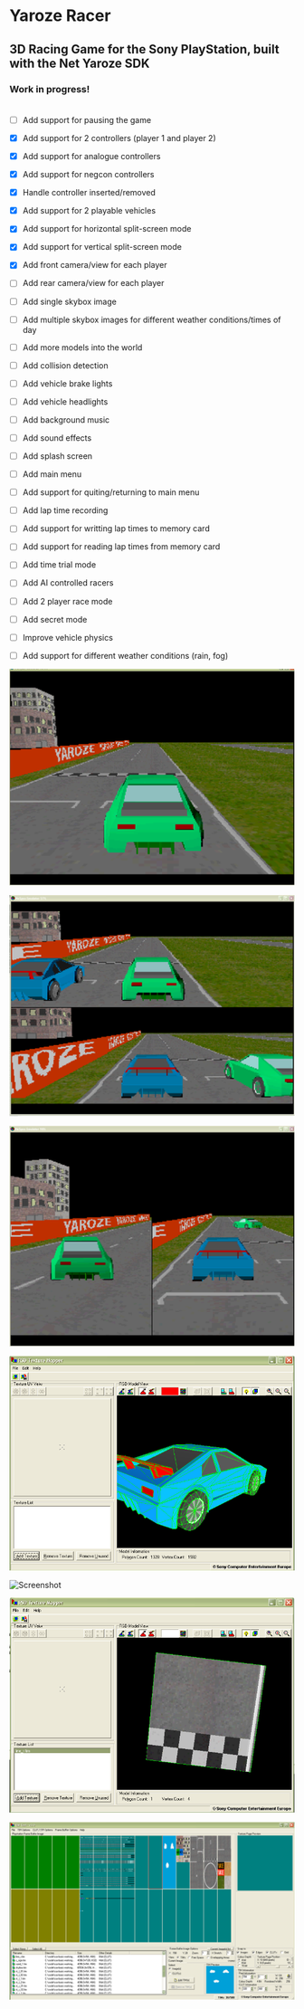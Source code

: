 # Yaroze Racer
## 3D Racing Game for the Sony PlayStation, built with the Net Yaroze SDK<br/>

### Work in progress!<br/><br/>

- [ ] Add support for pausing the game
- [x] Add support for 2 controllers (player 1 and player 2)
- [x] Add support for analogue controllers
- [x] Add support for negcon controllers
- [x] Handle controller inserted/removed
- [x] Add support for 2 playable vehicles
- [x] Add support for horizontal split-screen mode
- [x] Add support for vertical split-screen mode
- [x] Add front camera/view for each player
- [ ] Add rear camera/view for each player
- [ ] Add single skybox image
- [ ] Add multiple skybox images for different weather conditions/times of day
- [ ] Add more models into the world
- [ ] Add collision detection
- [ ] Add vehicle brake lights
- [ ] Add vehicle headlights
- [ ] Add background music
- [ ] Add sound effects
- [ ] Add splash screen
- [ ] Add main menu
- [ ] Add support for quiting/returning to main menu
- [ ] Add lap time recording
- [ ] Add support for writting lap times to memory card
- [ ] Add support for reading lap times from memory card
- [ ] Add time trial mode
- [ ] Add AI controlled racers
- [ ] Add 2 player race mode
- [ ] Add secret mode
- [ ] Improve vehicle physics
- [ ] Add support for different weather conditions (rain, fog)


![Screenshot](https://raw.githubusercontent.com/logi-26/yaroze-racer/refs/heads/main/screenshots/1-player.bmp)

![Screenshot](https://raw.githubusercontent.com/logi-26/yaroze-racer/refs/heads/main/screenshots/2-player-h.bmp)

![Screenshot](https://raw.githubusercontent.com/logi-26/yaroze-racer/refs/heads/main/screenshots/2-player-v.bmp)

![Screenshot](https://raw.githubusercontent.com/logi-26/yaroze-racer/refs/heads/main/screenshots/car1.bmp)

![Screenshot](https://raw.githubusercontent.com/logi-26/yaroze-racer/refs/heads/main/screenshots/track-view.bmp)

![Screenshot](https://raw.githubusercontent.com/logi-26/yaroze-racer/refs/heads/main/screenshots/track.bmp)

![Screenshot](https://raw.githubusercontent.com/logi-26/yaroze-racer/refs/heads/main/screenshots/mem-map.bmp)